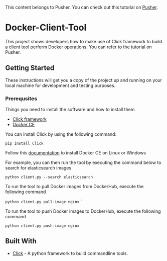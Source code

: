 This content belongs to Pusher. You can check out this tutorial on [Pusher](https://pusher.com/tutorials/docker-client-tool-python).

# Docker-Client-Tool   

This project shows developers how to make use of Click framework to build a client tool perform Docker operations. You can
refer to the tutorial on Pusher.   


## Getting Started

These instructions will get you a copy of the project up and running on your local machine for development and testing purposes.


### Prerequsites  

Things you need to install the software and how to install them  

- [Click framework]( https://click.palletsprojects.com/en/7.x/)
- [Docker CE](https://docs.docker.com/install/)

You can install Click by using the following command:  

`pip install Click`   

Follow this [documentation](https://docs.docker.com/install/) to install Docker CE on Linux or Windows  

For example, you can then run the tool by executing the command below to search for elasticsearch images

`python client.py --search elasticsearch`    

To run the tool to pull Docker images from DockerHub, execute the following command 

`python client.py pull-image nginx`         ` 

To run the tool to push Docker images to DockerHub, execute the following command

`python client.py push-image nginx`           

## Built With  

- [Click](https://click.palletsprojects.com/en/7.x/) - A python framework to build commandline tools.
